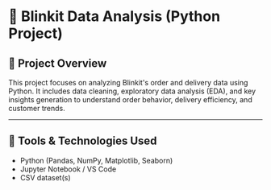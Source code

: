 # 🛒 Blinkit Data Analysis (Python Project)

## 📌 Project Overview

This project focuses on analyzing Blinkit's order and delivery data using Python. It includes data cleaning, exploratory data analysis (EDA), and key insights generation to understand order behavior, delivery efficiency, and customer trends.

---

## 🧰 Tools & Technologies Used

- Python (Pandas, NumPy, Matplotlib, Seaborn)
- Jupyter Notebook / VS Code
- CSV dataset(s)



